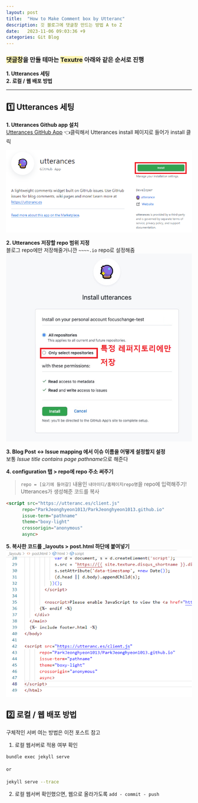 ```yaml
---
layout: post
title:  "How to Make Comment box by Utteranc"
description: 깃 블로그에 댓글창 만드는 방법 A to Z
date:   2023-11-06 09:03:36 +9
categories: Git Blog
---
```


###  <span style = 'background-color:#fff5b1'>댓글창</span>을 만들 테마는 <span style = 'background-color:#fff5b1'>Texutre</span> 아래와 같은 순서로 진행

**1. Utterances 세팅**<br>
**2. 로컬 / 웹 배포 방법**<br>

---

## 1️⃣ Utterances 세팅
**1. Utterances Github app 설치**<br>
[Utterances GitHub App](https://github.com/apps/utterances) 👈클릭해서 Utterances install 페이지로 들어가 install 클릭

![utterances install button](/image/post_231106/install_u.png)
<br>

**2. Utterances 저장할 repo 범위 지정**<br>
블로그 repo에만 저장해줄거니깐 `~~~~.io` repo로 설정해줌
![select repo](/image/post_231106/select_repo.png)

**3. Blog Post <-> Issue mapping 에서 이슈 이름을 어떻게 설정할지 설정**<br>
보통 *Issue title contains page pathname*으로 해준다

**4. configuration 탭 > repo에 repo 주소 써주기**<br>
> `repo = [요기에 들어갈]` 내용인 `내아이디/홈페이지repo명`을 repo에 입력해주기! 
<br> Utterances가 생성해준 코드를 복사
```html
<script src="https://utteranc.es/client.js"
      repo="ParkJeonghyeon1013/ParkJeonghyeon1013.github.io"
      issue-term="pathname"
      theme="boxy-light"
      crossorigin="anonymous"
      async>
```

**5. 복사한 코드를 _layouts > post.html 하단에 붙여넣기**<br>
![code location](/image/post_231106/code_location.png)

## 2️⃣ 로컬 / 웹 배포 방법<br>
구체적인 서버 여는 방법은 이전 포스트 참고<br>
1. 로컬 웹서버로 적용 여부 확인<br>

```sh
bundle exec jekyll serve 

or 

jekyll serve --trace 
```

2. 로컬 웹서버 확인했으면, 웹으로 올라가도록 
`add - commit - push`
